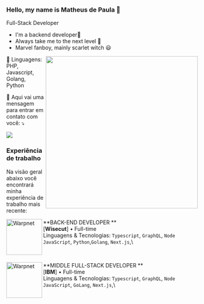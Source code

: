 ### Hello, my name is Matheus de Paula 👋

Full-Stack Developer

- I'm a backend developer🚀
- Always take me to the next level 🌟
- Marvel fanboy, mainly scarlet witch 😃


<img src="https://raw.githubusercontent.com/MicaelliMedeiros/micaellimedeiros/master/image/computer-illustration.png" min-width="400px" max-width="400px" width="400px" align="right">


<p align="left">
  🦄 Linguagens: PHP, Javascript, Golang, Python
</p>

<p align="left">
  💌 Aqui vai uma mensagem para entrar em contato com você: ⤵️
</p>

<p align="left">
  <a href="#" alt="LinkedIn">
  <img src="https://img.shields.io/badge/-Linkedin-0e76a8?style=flat-square&logo=Linkedin&logoColor=white&link=https://www.linkedin.com/in/matheus-da-silva-de-paula-448930176/" /></a>


</p>


### Experiência de trabalho

Na visão geral abaixo você encontrará minha experiência de trabalho mais recente:


[<img align="left" height="94px" width="94px" alt="Warpnet" src="[https://t.ctcdn.com.br/aIx4Odt3XujbIwN-Z2jqqj9Spxw=/400x400/smart/i654119.png](https://app.wisecut.video/img/logo.0a4ea62e.svg)"/>](https://app.wisecut.video)

**BACK-END DEVELOPER ** \
[**Wisecut**] • Full-time \
Linguagens & Tecnologias: `Typescript`, `GraphQL`, `Node`  `JavaScript`, `Python`,`Golang`, `Next.js`,\

<br/>


[<img align="left" height="94px" width="94px" alt="Warpnet" src="https://t.ctcdn.com.br/aIx4Odt3XujbIwN-Z2jqqj9Spxw=/400x400/smart/i654119.png"/>](https://www.ibm.com/)

**MIDDLE FULL-STACK  DEVELOPER ** \
[**IBM**] • Full-time \
Linguagens & Tecnologias: `Typescript`, `GraphQL`, `Node`  `JavaScript`, `GoLang`, `Next.js`,\

<br/>



<br/>
